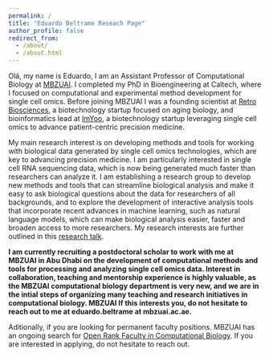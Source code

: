 ```yaml
---
permalink: /
title: "Eduardo Beltrame Reseach Page"
author_profile: false
redirect_from: 
  - /about/
  - /about.html
---
```


Olá, my name is Eduardo, I am an Assistant Professor of Computational Biology at [MBZUAI](https://mbzuai.ac.ae). I completed my PhD in Bioengineering at Caltech, where I focused on computational and experimental method development for single cell omics. Before joining MBZUAI I was a founding scientist at [Retro Biosciences](https://retro.bio), a biotechnology startup focused on aging biology, and bioinformatics lead at [ImYoo](https://imyoo.health), a biotechnology startup leveraging single cell omics to advance patient-centric precision medicine. 

My main research interest is on developing methods and tools for working with biological data generated by single cell omics technologies, which are key to advancing precision medicine. I am particularly interested in single cell RNA sequencing data, which is now being generated much faster than researchers can analyze it. I am establishing a research group to develop new methods and tools that can streamline biological analysis and make it easy to ask biological questions about the data for researchers of all backgrounds, and to explore the development of interactive analysis tools that incorporate recent advances in machine learning, such as natural language models, which can make biological analysis easier, faster and broaden access to more researchers. My research interests are further outlined in this [research talk]([url](https://www.canva.com/design/DAGDB0KIrCM/_EP_uuAKdCrV8SZtik-zTA/view)).

**I am currently recruiting a postdoctoral scholar to work with me at MBZUAI in Abu Dhabi on the development of computational methods and tools for processing and analyzing single cell omics data. Interest in collaboration, teaching and mentorship experience is highly valuable, as the MBZUAI computational biology department is very new, and we are in the intial steps of organizing many teaching and research initiatives in computational biology. MBZUAI  If this interests you, do not hesitate to reach out to me at eduardo.beltrame at mbzuai.ac.ae.**

Aditionally, if you are looking for permanent faculty positions. MBZUAI has an ongoing search for [Open Rank Faculty in Computational Biology](https://mbzuai.ac.ae/vacancy/open-rank-faculty-computational-biology/). If you are interested in applying, do not hesitate to reach out.
